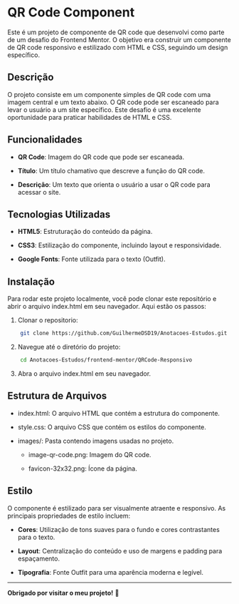 # **QR Code Component**

Este é um projeto de componente de QR code que desenvolvi como parte de um desafio do Frontend Mentor. O objetivo era construir um componente de QR code responsivo e estilizado com HTML e CSS, seguindo um design específico.

## **Descrição**

O projeto consiste em um componente simples de QR code com uma imagem central e um texto abaixo. O QR code pode ser escaneado para levar o usuário a um site específico. Este desafio é uma excelente oportunidade para praticar habilidades de HTML e CSS.

## **Funcionalidades**

*   **QR Code**: Imagem do QR code que pode ser escaneada.
    
*   **Título**: Um título chamativo que descreve a função do QR code.
    
*   **Descrição**: Um texto que orienta o usuário a usar o QR code para acessar o site.
    

## **Tecnologias Utilizadas**

*   **HTML5**: Estruturação do conteúdo da página.
    
*   **CSS3**: Estilização do componente, incluindo layout e responsividade.
    
*   **Google Fonts**: Fonte utilizada para o texto (Outfit).
    

## **Instalação**

Para rodar este projeto localmente, você pode clonar este repositório e abrir o arquivo index.html em seu navegador. Aqui estão os passos:

1.  Clonar o repositorio:
```bash
    git clone https://github.com/GuilhermeDSD19/Anotacoes-Estudos.git
```

2. Navegue até o diretório do projeto:
```bash
    cd Anotacoes-Estudos/frontend-mentor/QRCode-Responsivo
``` 
    
3.  Abra o arquivo index.html em seu navegador.
    

## **Estrutura de Arquivos**

*   index.html: O arquivo HTML que contém a estrutura do componente.
    
*   style.css: O arquivo CSS que contém os estilos do componente.
    
*   images/: Pasta contendo imagens usadas no projeto.
    
    *   image-qr-code.png: Imagem do QR code.
        
    *   favicon-32x32.png: Ícone da página.
        

## **Estilo**

O componente é estilizado para ser visualmente atraente e responsivo. As principais propriedades de estilo incluem:

*   **Cores**: Utilização de tons suaves para o fundo e cores contrastantes para o texto.
    
*   **Layout**: Centralização do conteúdo e uso de margens e padding para espaçamento.
    
*   **Tipografia**: Fonte Outfit para uma aparência moderna e legível.
    
---
**Obrigado por visitar o meu projeto!** 🚀